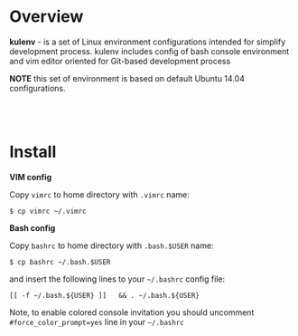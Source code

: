 # Overview
**kulenv** - is a set of Linux environment configurations intended for simplify development process.
kulenv includes config of bash console environment and vim editor oriented for Git-based development process

**NOTE** this set of environment is based on default Ubuntu 14.04 configurations.

<br><br>

# Install #
**VIM config**

Copy `vimrc` to home directory with `.vimrc` name:

    $ cp vimrc ~/.vimrc

**Bash config**

Copy `bashrc` to home directory with `.bash.$USER` name:

    $ cp bashrc ~/.bash.$USER

and insert the following lines to your `~/.bashrc` config file:

    [[ -f ~/.bash.${USER} ]]   && . ~/.bash.${USER}

Note, to enable colored console invitation you should uncomment `#force_color_prompt=yes` line in your `~/.bashrc`
